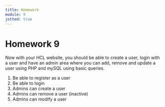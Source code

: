 ```yaml
---
title: Homework
module: 9
jotted: true
---
```


# Homework 9
Now with your HCL website, you should be able to create a user, login with a user and have an admin area where you can add, remove and update a user using  PHP and mySQL using basic queries.

1. Be able to register as a user
2. Be able to login
3. Admins can create a user
4. Admins can remove a user (inactive)
5. Admins can modify a user

<!--
### For players:

1. They should be able to register, and login/logout
2. Enter, view, and edit the game(s) they play.
3. Enter, view and edit their name, address, phone
4. Enter, view and edit their gamer tag
5. They should be able to subscribe or unsubscribe from correspondence
6. They should be able to change their information including their username and password

### For administrators

1. They should able to login/logout
2. They should able to view all players and their details.
3. They should be able to search for a player by name and/or gamer tag
4. They should be able to run reports on all the players, including games played.
5. They should able to change their information including their username and password

### For both players and admins

1. If they attempt to log in more than three times unsuccessfully, they should be locked out



In this homework, we are going to convert all our database queries into stored procedures.

Specifics:

1. Create stored procedures for all the SELECT statements created for players and administrators.
2. Create stored procedures for all INSERT statements for players and administrators.
3. Create stored procedure(s) that uses PHP to display all the users stored in the Users table store in MySQL.
4. Save your files and upload them to your GitHub repository.
5. Turn in your link to Moodle.
-->